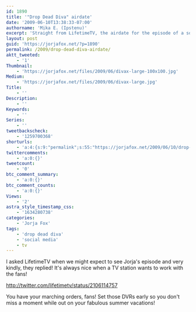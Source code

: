 ```yaml
---
id: 1890
title: '"Drop Dead Diva" airdate'
date: '2009-06-10T13:38:33-07:00'
authorname: 'Mika E. (Ipstenu)'
excerpt: 'Straight from LifetimeTV, the airdate for the episode of a soccer mom with a criminal past has been revealed!  Let the DVR planning commence.'
layout: post
guid: 'https://jorjafox.net/?p=1890'
permalink: /2009/drop-dead-diva-airdate/
aktt_tweeted:
    - '1'
Thumbnail:
    - 'https://jorjafox.net/files/2009/06/divax-large-100x100.jpg'
Medium:
    - 'https://jorjafox.net/files/2009/06/divax-large.jpg'
Title:
    - ''
Description:
    - ''
Keywords:
    - ''
Series:
    - ''
tweetbackscheck:
    - '1259700368'
shorturls:
    - 'a:4:{s:9:"permalink";s:55:"https://jorjafox.net/2009/06/10/drop-dead-diva-airdate/";s:7:"tinyurl";s:25:"http://tinyurl.com/lhod5h";s:4:"isgd";s:18:"http://is.gd/52Wul";s:5:"bitly";s:19:"http://bit.ly/Ts7ro";}'
twittercomments:
    - 'a:0:{}'
tweetcount:
    - '0'
btc_comment_summary:
    - 'a:0:{}'
btc_comment_counts:
    - 'a:0:{}'
Views:
    - '2'
astra_style_timestamp_css:
    - '1634280738'
categories:
    - 'Jorja Fox'
tags:
    - 'drop dead diva'
    - 'social media'
    - tv
---
```


I asked LifetimeTV when we might expect to see Jorja's episode and very kindly, they replied!  It's always nice when a TV station wants to work with the fans!


http://twitter.com/lifetimetv/status/2106114757

You have your marching orders, fans! Set those DVRs early so you don't miss a moment while out on your fabulous summer vacations!
